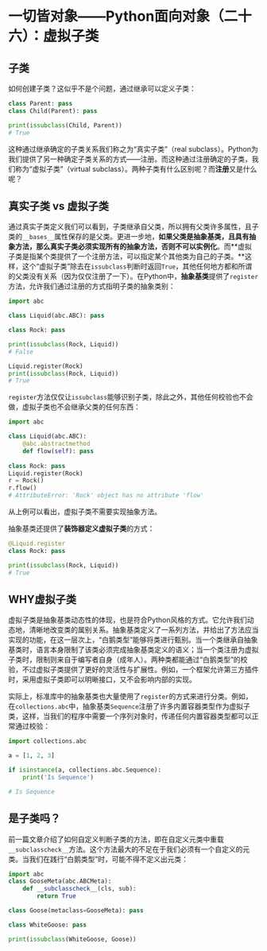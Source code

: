 # 一切皆对象——Python面向对象（二十六）：虚拟子类

## 子类

如何创建子类？这似乎不是个问题，通过继承可以定义子类：

```python
class Parent: pass
class Child(Parent): pass

print(issubclass(Child, Parent))
# True
```

这种通过继承确定的子类关系我们称之为“真实子类”（real subclass）。Python为我们提供了另一种确定子类关系的方式——注册。而这种通过注册确定的子类，我们称为“虚拟子类”（virtual subclass）。两种子类有什么区别呢？而**注册**又是什么呢？

## 真实子类 vs 虚拟子类

通过真实子类定义我们可以看到，子类继承自父类，所以拥有父类许多属性，且子类的`__bases__`属性保存的是父类。更进一步地，**如果父类是抽象基类，且具有抽象方法，那么真实子类必须实现所有的抽象方法，否则不可以实例化**。而**虚拟子类是指某个类提供了一个注册方法，可以指定某个其他类为自己的子类。**这样，这个“虚拟子类”除去在`issubclass`判断时返回`True`，其他任何地方都和所谓的父类没有关系（因为仅仅注册了一下）。在Python中，**抽象基类**提供了`register`方法，允许我们通过注册的方式指明子类的抽象类别：

```python
import abc

class Liquid(abc.ABC): pass

class Rock: pass

print(issubclass(Rock, Liquid))
# False

Liquid.register(Rock)
print(issubclass(Rock, Liquid))
# True
```

`register`方法仅仅让`issubclass`能够识别子类，除此之外，其他任何校验也不会做，虚拟子类也不会继承父类的任何东西：

```python
import abc

class Liquid(abc.ABC):
    @abc.abstractmethod
    def flow(self): pass
    
class Rock: pass
Liquid.register(Rock)
r = Rock()
r.flow()
# AttributeError: 'Rock' object has no attribute 'flow'
```

从上例可以看出，虚拟子类不需要实现抽象方法。

抽象基类还提供了**装饰器定义虚拟子类**的方式：

```python
@Liquid.register
class Rock: pass

print(issubclass(Rock, Liquid))
# True
```

## WHY虚拟子类

虚拟子类是抽象基类动态性的体现，也是符合Python风格的方式。它允许我们动态地，清晰地改变类的属别关系。抽象基类定义了一系列方法，并给出了方法应当实现的功能，在这一层次上，“白鹅类型”能够将类进行甄别。当一个类继承自抽象基类时，语言本身限制了该类必须完成抽象基类定义的语义；当一个类注册为虚拟子类时，限制则来自于编写者自身（成年人）。两种类都能通过“白鹅类型”的校验，不过虚拟子类提供了更好的灵活性与扩展性。例如，一个框架允许第三方插件时，采用虚拟子类即可以明晰接口，又不会影响内部的实现。

实际上，标准库中的抽象基类也大量使用了`register`的方式来进行分类。例如，在`collections.abc`中，抽象基类`Sequence`注册了许多内置容器类型作为虚拟子类，这样，当我们的程序中需要一个序列对象时，传递任何内置容器类型都可以正常通过校验：

```python
import collections.abc

a = [1, 2, 3]

if isinstance(a, collections.abc.Sequence):
    print('Is Sequence')

# Is Sequence
```

## 是子类吗？

前一篇文章介绍了如何自定义判断子类的方法，即在自定义元类中重载`__subclasscheck__`方法。这个方法最大的不足在于我们必须有一个自定义的元类。当我们在践行“白鹅类型”时，可能不得不定义出元类：

```python
import abc
class GooseMeta(abc.ABCMeta):
    def __subclasscheck__(cls, sub):
        return True

class Goose(metaclass=GooseMeta): pass

class WhiteGoose: pass

print(issubclass(WhiteGoose, Goose))
```

